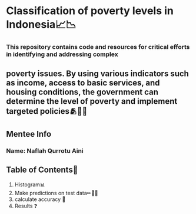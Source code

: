 # Classification of poverty levels in Indonesia📈📉
### This repository contains code and resources for critical efforts in identifying and addressing complex 
poverty issues. By using various indicators such as income, access to basic services, and housing conditions, 
the government can determine the level of poverty and implement targeted policies🫂🙆‍♀️
---

## Mentee Info 
### Name: Naflah Qurrotu Aini

## Table of Contents👀
1. Histogram📊
3. Make predictions on test data✏📜💡
4. calculate accuracy 🧮
5. Results ❓
